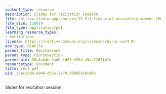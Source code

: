 ```yaml
---
content_type: resource
description: Slides for recitation session.
file: /ol-ocw-studio-app/courses/15-511-financial-accounting-summer-2004/256cc6d48040d33e2e79d58d81b8cd0a_rec7.pdf
file_size: 118919
file_type: application/pdf
learning_resource_types:
- Recitations
license: https://creativecommons.org/licenses/by-nc-sa/4.0/
ocw_type: OCWFile
parent_title: Recitations
parent_type: CourseSection
parent_uid: 38a3ab4e-badb-fd03-e55d-a5ac7287fb1b
resourcetype: Document
title: rec7.pdf
uid: 256cc6d4-8040-d33e-2e79-d58d81b8cd0a
---
```

Slides for recitation session.